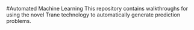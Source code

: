 #Automated Machine Learning
This repository contains walkthroughs for using the novel Trane technology to automatically generate prediction problems.



